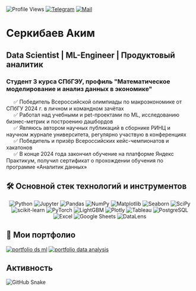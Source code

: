 ![Profile Views](https://komarev.com/ghpvc/?username=Akim-norfeg&style=for-the-badge)
[![Telegram](https://img.shields.io/badge/Telegram-2CA5E0?style=for-the-badge&logo=telegram&logoColor=white)](https://t.me/s_Akim_s)
[![Mail](https://img.shields.io/badge/Mail.Ru-Mail.Ru-005FF9?style=for-the-badge&logo=Mail.Ru&logoColor=white)](mailto:as-0405@mail.ru)

# Серкибаев Аким
## Data Scientist | ML-Engineer | Продуктовый аналитик 

### Студент 3 курса СПбГЭУ, профиль "Математическое моделирование и анализ данных в экономике" <br>
&nbsp;&nbsp;&nbsp;&nbsp; ✅ Победитель Всероссийской олимпиады по макроэкономике от СПбГУ 2024 г. в личном и командном зачётах <br>
&nbsp;&nbsp;&nbsp;&nbsp; ✅ Работал над учебными и pet-проектами по ML, исследованию бизнес-метрик и построению дашбордов <br>
&nbsp;&nbsp;&nbsp;&nbsp; ✅ Являюсь автором научных публикаций в сборнике РИНЦ и научном журнале университета, регулярно участвую в конференциях <br>
&nbsp;&nbsp;&nbsp;&nbsp; ✅ Победитель и призёр Всероссийских кейс-чемпионатов и хакатонов <br>
&nbsp;&nbsp;&nbsp;&nbsp; ✅ В конце 2024 года закончил обучение на платформе Яндекс Практикум, получил сертификат о прохождении обучения по программе «Аналитик данных» <br>

## 🛠 Основной стек технологий и инструментов

<p align="center">
  <img alt="Python" src="https://img.shields.io/badge/-Python-3776AB?style=for-the-badge&logo=python&logoColor=white"/>
  <img alt="Jupyter" src="https://img.shields.io/badge/-Jupyter-F37626?style=for-the-badge&logo=jupyter&logoColor=white"/>
  <img alt="Pandas" src="https://img.shields.io/badge/-Pandas-150458?style=for-the-badge&logo=pandas&logoColor=white"/>
  <img alt="NumPy" src="https://img.shields.io/badge/-NumPy-013243?style=for-the-badge&logo=numpy&logoColor=white"/>
  <img alt="Matplotlib" src="https://img.shields.io/badge/-Matplotlib-11557C?style=for-the-badge&logo=matplotlib&logoColor=white"/>
  <img alt="Seaborn" src="https://img.shields.io/badge/-Seaborn-3772A4?style=for-the-badge&logo=seaborn&logoColor=white"/>
  <img alt="SciPy" src="https://img.shields.io/badge/-SciPy-8CAAE6?style=for-the-badge&logo=scipy&logoColor=white"/>
  <img alt="scikit-learn" src="https://img.shields.io/badge/-scikit--learn-F7931E?style=for-the-badge&logo=scikit-learn&logoColor=white"/>
  <img alt="PyTorch" src="https://img.shields.io/badge/-PyTorch-EE4C2C?style=for-the-badge&logo=PyTorch&logoColor=white"/>
  <img alt="LightGBM" src="https://img.shields.io/badge/-LightGBM-00A45E?style=for-the-badge&logo=lightgbm&logoColor=white"/>
  <img alt="Plotly" src="https://img.shields.io/badge/-Plotly-3F4F75?style=for-the-badge&logo=plotly&logoColor=white"/>
  <img alt="Tableau" src="https://img.shields.io/badge/-Tableau-3581B8?style=for-the-badge&logo=tableau&logoColor=white"/>
  <img alt="PostgreSQL" src="https://img.shields.io/badge/-PostgreSQL-316192?style=for-the-badge&logo=postgresql&logoColor=white"/>
  <img alt="Excel" src="https://img.shields.io/badge/-Excel-217346?style=for-the-badge&logo=microsoft-excel&logoColor=white"/>
  <img alt="Google Sheets" src="https://img.shields.io/badge/-Google_Sheets-0F9D58?style=for-the-badge&logo=google-sheets&logoColor=white"/>
  <img alt="DataLens" src="https://img.shields.io/badge/-DataLens-F2C811?style=for-the-badge&logo=power-bi&logoColor=white"/>
</p>


## 🌟 Мои портфолио
[![portfolio ds ml](https://github-readme-stats.vercel.app/api/pin/?username=Akim-norfeg&repo=portfolio-ds-ml&theme=radical)](https://github.com/Akim-norfeg/Portfolio-DS-ML)
[![portfolio data analysis](https://github-readme-stats.vercel.app/api/pin/?username=Akim-norfeg&repo=portfolio&theme=radical)](https://github.com/Akim-norfeg/Portfolio)


## Активность
![GitHub Snake](https://raw.githubusercontent.com/akim-norfeg/snk/main/dist/github-snake.svg)
